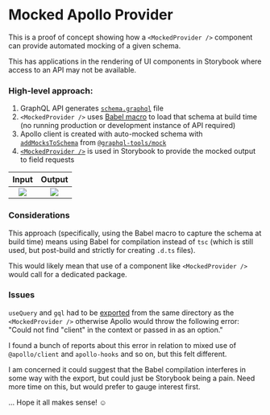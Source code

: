 # Mocked Apollo Provider

This is a proof of concept showing how a `<MockedProvider />` component can provide automated mocking of a given schema.

This has applications in the rendering of UI components in Storybook where access to an API may not be available.

### High-level approach:

1. GraphQL API generates [`schema.graphql`](https://github.com/dominicchapman/mocked-apollo-provider/blob/main/api/schema.graphql) file
2. `<MockedProvider />` uses [Babel macro](https://github.com/evenchange4/graphql.macro) to load that schema at build time (no running production or development instance of API required)
3. Apollo client is created with auto-mocked schema with [`addMocksToSchema`](https://github.com/dominicchapman/mocked-apollo-provider/blob/main/web/utilities/mocked-apollo-provider/src/mocked-provider.tsx#L10) from [`@graphql-tools/mock`](https://www.graphql-tools.com/docs/mocking/)
4. [`<MockedProvider />`](https://github.com/dominicchapman/mocked-apollo-provider/blob/main/web/components/user-list/src/__stories__/user-list.stories.tsx#L10) is used in Storybook to provide the mocked output to field requests

|                                                   Input                                                   |                                                  Output                                                   |
| :-------------------------------------------------------------------------------------------------------: | :-------------------------------------------------------------------------------------------------------: |
| ![](https://user-images.githubusercontent.com/7607007/103382287-660d1900-4ae6-11eb-9f6a-f86ca946d3fb.png) | ![](https://user-images.githubusercontent.com/7607007/103382233-1f1f2380-4ae6-11eb-972d-9a9d030ca426.png) |

### Considerations

This approach (specifically, using the Babel macro to capture the schema at build time) means using Babel for compilation instead of `tsc` (which is still used, but post-build and strictly for creating `.d.ts` files).

This would likely mean that use of a component like `<MockedProvider />` would call for a dedicated package.

### Issues

`useQuery` and `gql` had to be [exported](https://github.com/dominicchapman/mocked-apollo-provider/blob/main/web/utilities/mocked-apollo-provider/src/index.tsx#L3) from the same directory as the `<MockedProvider />` otherwise Apollo would throw the following error: "Could not find "client" in the context or passed in as an option."

I found a bunch of reports about this error in relation to mixed use of `@apollo/client` and `apollo-hooks` and so on, but this felt different.

I am concerned it could suggest that the Babel compilation interferes in some way with the export, but could just be Storybook being a pain. Need more time on this, but would prefer to gauge interest first.

... Hope it all makes sense! ☺
